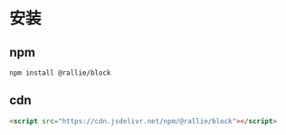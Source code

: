# 安装

## npm

```shell
npm install @rallie/block
```

## cdn

```html
<script src="https://cdn.jsdelivr.net/npm/@rallie/block"></script>
```
